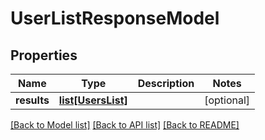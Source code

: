 # UserListResponseModel

## Properties
Name | Type | Description | Notes
------------ | ------------- | ------------- | -------------
**results** | [**list[UsersList]**](UsersList.md) |  | [optional] 

[[Back to Model list]](../README.md#documentation-for-models) [[Back to API list]](../README.md#documentation-for-api-endpoints) [[Back to README]](../README.md)

